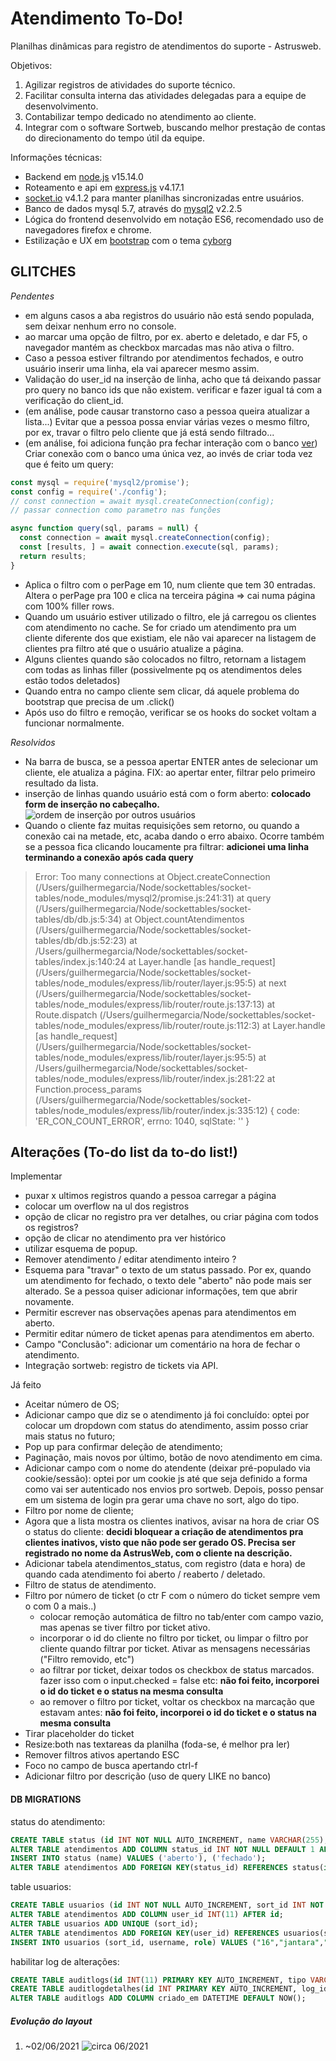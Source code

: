 # Atendimento To-Do!

Planilhas dinâmicas para registro de atendimentos do suporte - Astrusweb.

Objetivos:

1. Agilizar registros de atividades do suporte técnico.
2. Facilitar consulta interna das atividades delegadas para a equipe de desenvolvimento.
3. Contabilizar tempo dedicado no atendimento ao cliente.
4. Integrar com o software Sortweb, buscando melhor prestação de contas do direcionamento do tempo útil da equipe.

Informações técnicas:

- Backend em [node.js](https://nodejs.org/) v15.14.0
- Roteamento e api em [express.js](https://expressjs.com/) v4.17.1
- [socket.io](https://socket.io/) v4.1.2 para manter planilhas sincronizadas entre usuários.
- Banco de dados mysql 5.7, através do [mysql2](https://www.npmjs.com/package/mysql2) v2.2.5
- Lógica do frontend desenvolvido em notação ES6, recomendado uso de navegadores firefox e chrome.
- Estilização e UX em [bootstrap](https://getbootstrap.com/) com o tema [cyborg](https://bootswatch.com/cyborg/)


## GLITCHES

*Pendentes*

- em alguns casos a aba registros do usuário não está sendo populada, sem deixar nenhum erro no console.
- ao marcar uma opção de filtro, por ex. aberto e deletado, e dar F5, o navegador mantém as checkbox marcadas mas não ativa o filtro.
- Caso a pessoa estiver filtrando por atendimentos fechados, e outro usuário inserir uma linha, ela vai aparecer mesmo assim.
- Validação do user\_id na inserção de linha, acho que tá deixando passar pro query no banco ids que não existem. verificar e fazer igual tá com a verificação do client\_id.
- (em análise, pode causar transtorno caso a pessoa queira atualizar a lista...) Evitar que a pessoa possa enviar várias vezes o mesmo filtro, por ex, travar o filtro pelo cliente que já está sendo filtrado...
- (em análise, foi adiciona função pra fechar interação com o banco [ver](https://github.com/guites/socket-tables/blob/main/db/db.js#L7)) Criar conexão com o banco uma única vez, ao invés de criar toda vez que é feito um query:
```javascript
const mysql = require('mysql2/promise');
const config = require('./config');
// const connection = await mysql.createConnection(config);
// passar connection como parametro nas funções

async function query(sql, params = null) {
  const connection = await mysql.createConnection(config);
  const [results, ] = await connection.execute(sql, params);
  return results;
}
```
- Aplica o filtro com o perPage em 10, num cliente que tem 30 entradas. Altera o perPage pra 100 e clica na terceira página => cai numa página com 100% filler rows.
- Quando um usuário estiver utilizado o filtro, ele já carregou os clientes com atendimento no cache. Se for criado um atendimento pra um cliente diferente dos que existiam, ele não vai aparecer na listagem de clientes pra filtro até que o usuário atualize a página.
- Alguns clientes quando são colocados no filtro, retornam a listagem com todas as linhas filler (possivelmente pq os atendimentos deles estão todos deletados)
- Quando entra no campo cliente sem clicar, dá aquele problema do bootstrap que precisa de um .click()
- Após uso do filtro e remoção, verificar se os hooks do socket voltam a funcionar normalmente.

*Resolvidos*

- Na barra de busca, se a pessoa apertar ENTER antes de selecionar um cliente, ele atualiza a página. FIX: ao apertar enter, filtrar pelo primeiro resultado da lista.
- inserção de linhas quando usuário está com o form aberto: **colocado form de inserção no cabeçalho.**
![ordem de inserção por outros usuários](readme/ordem_insercoes.png)
- Quando o cliente faz muitas requisições sem retorno, ou quando a conexão cai na metade, etc, acaba dando o erro abaixo. Ocorre também se a pessoa fica clicando loucamente pra filtrar: **adicionei uma linha terminando a conexão após cada query** 
> Error: Too many connections
>     at Object.createConnection (/Users/guilhermegarcia/Node/sockettables/socket-tables/node_modules/mysql2/promise.js:241:31)
>     at query (/Users/guilhermegarcia/Node/sockettables/socket-tables/db/db.js:5:34)
>     at Object.countAtendimentos (/Users/guilhermegarcia/Node/sockettables/socket-tables/db/db.js:52:23)
>     at /Users/guilhermegarcia/Node/sockettables/socket-tables/index.js:140:24
>     at Layer.handle [as handle_request] (/Users/guilhermegarcia/Node/sockettables/socket-tables/node_modules/express/lib/router/layer.js:95:5)
>     at next (/Users/guilhermegarcia/Node/sockettables/socket-tables/node_modules/express/lib/router/route.js:137:13)
>     at Route.dispatch (/Users/guilhermegarcia/Node/sockettables/socket-tables/node_modules/express/lib/router/route.js:112:3)
>     at Layer.handle [as handle_request] (/Users/guilhermegarcia/Node/sockettables/socket-tables/node_modules/express/lib/router/layer.js:95:5)
>     at /Users/guilhermegarcia/Node/sockettables/socket-tables/node_modules/express/lib/router/index.js:281:22
>     at Function.process_params (/Users/guilhermegarcia/Node/sockettables/socket-tables/node_modules/express/lib/router/index.js:335:12) {
>   code: 'ER\_CON\_COUNT\_ERROR',
>   errno: 1040,
>   sqlState: ''
> }
## Alterações (To-do list da to-do list!)

Implementar

- puxar x ultimos registros quando a pessoa carregar a página
- colocar um overflow na ul dos registros
- opção de clicar no registro pra ver detalhes, ou criar página com todos os registros?
- opção de clicar no atendimento pra ver histórico
- utilizar esquema de popup.
- Remover atendimento / editar atendimento inteiro ?
- Esquema para "travar" o texto de um status passado. Por ex, quando um atendimento for fechado, o texto dele "aberto" não pode mais ser alterado. Se a pessoa quiser adicionar informações, tem que abrir novamente.
- Permitir escrever nas observações apenas para atendimentos em aberto.
- Permitir editar número de ticket apenas para atendimentos em aberto.
- Campo "Conclusão": adicionar um comentário na hora de fechar o atendimento.
- Integração sortweb: registro de tickets via API.

Já feito

- Aceitar número de OS;
- Adicionar campo que diz se o atendimento já foi concluído: optei por colocar um dropdown com status do atendimento, assim posso criar mais status no futuro;
- Pop up para confirmar deleção de atendimento;
- Paginação, mais novos por último, botão de novo atendimento em cima.
- Adicionar campo com o nome do atendente (deixar pré-populado via cookie/sessão): optei por um cookie js até que seja definido a forma como vai ser autenticado nos envios pro sortweb. Depois, posso pensar em um sistema de login pra gerar uma chave no sort, algo do tipo.
- Filtro por nome de cliente;
- Agora que a lista mostra os clientes inativos, avisar na hora de criar OS
  o status do cliente: **decidi bloquear a criação de atendimentos pra clientes inativos, visto que não pode ser gerado OS. Precisa ser registrado no nome da AstrusWeb, com o cliente na descrição.**
- Adicionar tabela atendimentos\_status, com registro (data e hora) de quando cada atendimento foi aberto / reaberto / deletado.
- Filtro de status de atendimento.
- Filtro por número de ticket (o ctr F com o número do ticket sempre vem o com 0 a mais..)
  - colocar remoção automática de filtro no tab/enter com campo vazio, mas apenas se tiver filtro por ticket ativo.
  - incorporar o id do cliente no filtro por ticket, ou limpar o filtro por cliente quando filtrar por ticket. Ativar as mensagens necessárias ("Filtro removido, etc")
  - ao filtrar por ticket, deixar todos os checkbox de status marcados. fazer isso com o input.checked = false etc: **não foi feito, incorporei o id do ticket e o status na mesma consulta**
  - ao remover o filtro por ticket, voltar os checkbox na marcação que estavam antes: **não foi feito, incorporei o id do ticket e o status na mesma consulta**
- Tirar placeholder do ticket
- Resize:both nas textareas da planilha \(foda-se, é melhor pra ler\)
- Remover filtros ativos apertando ESC
- Foco no campo de busca apertando ctrl-f
- Adicionar filtro por descrição \(uso de query LIKE no banco\)

#### DB MIGRATIONS

status do atendimento:

```sql
CREATE TABLE status (id INT NOT NULL AUTO_INCREMENT, name VARCHAR(255), PRIMARY KEY(id));
ALTER TABLE atendimentos ADD COLUMN status_id INT NOT NULL DEFAULT 1 AFTER id;
INSERT INTO status (name) VALUES ('aberto'), ('fechado');
ALTER TABLE atendimentos ADD FOREIGN KEY(status_id) REFERENCES status(id);
```

table usuarios:

```sql
CREATE TABLE usuarios (id INT NOT NULL AUTO_INCREMENT, sort_id INT NOT NULL, username VARCHAR(13) NOT NULL, role VARCHAR(25) NOT NULL, active TINYINT NOT NULL DEFAULT 1, PRIMARY KEY(id));
ALTER TABLE atendimentos ADD COLUMN user_id INT(11) AFTER id;
ALTER TABLE usuarios ADD UNIQUE (sort_id);
ALTER TABLE atendimentos ADD FOREIGN KEY(user_id) REFERENCES usuarios(sort_id);
INSERT INTO usuarios (sort_id, username, role) VALUES ("16","jantara","programador"), ("50","murilo","programador"), ("55","gustavo","programador"), ("69","mlucas","programador"), ("70","gabrielb","programador"), ("84","guilhermea","suporte"), ("104","felipe","programador"), ("105","andressa","suporte");
```

habilitar log de alterações:

```sql
CREATE TABLE auditlogs(id INT(11) PRIMARY KEY AUTO_INCREMENT, tipo VARCHAR(255) NOT NULL, tabela VARCHAR(255) NOT NULL, user_id INT NOT NULL, tabela_pk INT NOT NULL, FOREIGN KEY (user_id) REFERENCES usuarios(sort_id));
CREATE TABLE auditlogdetalhes(id INT PRIMARY KEY AUTO_INCREMENT, log_id INT NOT NULL, nome_coluna VARCHAR(255) NOT NULL, valor_antigo TEXT, valor_novo TEXT NOT NULL, FOREIGN KEY (log_id) REFERENCES auditlogs(id));
ALTER TABLE auditlogs ADD COLUMN criado_em DATETIME DEFAULT NOW();
```

##### Evolução do layout

1. ~02/06/2021
![circa 06/2021](readme/todo02062021.png)
